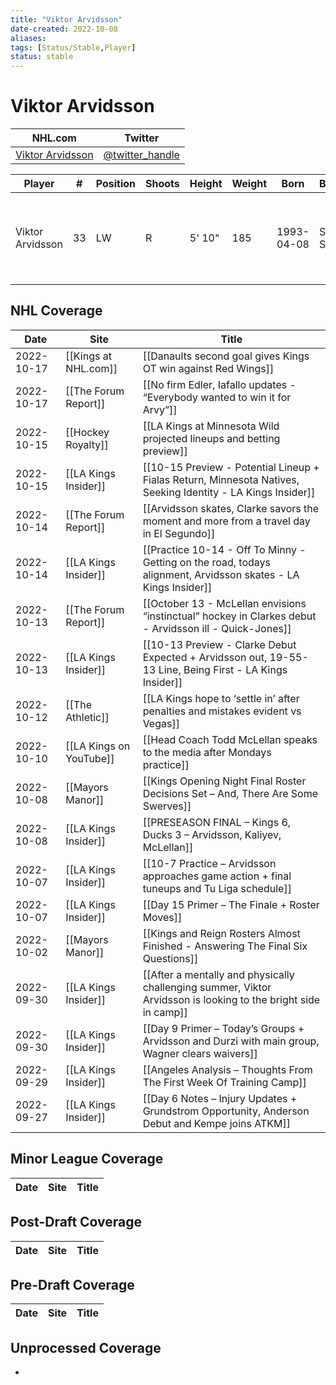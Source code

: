 ```yaml
---
title: "Viktor Arvidsson"
date-created: 2022-10-08
aliases: 
tags: [Status/Stable,Player]
status: stable
---
```


# Viktor Arvidsson

NHL.com | Twitter
-|-
[Viktor Arvidsson]() | [@twitter_handle](https://twitter.com/)

Player | \# | Position | Shoots | Height | Weight | Born | Birthplace | Draft 
-|-|-|-|-|-|-|-|-
Viktor Arvidsson | 33 | LW | R | 5' 10" | 185 | 1993-04-08 | Skellefteå, SWE | 2014 NSH, 4th rd, 22nd pk (112th overall)



## NHL  Coverage
| Date       | Site                    | Title                                                                                                          |
| ---------- | ----------------------- | -------------------------------------------------------------------------------------------------------------- |
| 2022-10-17 | [[Kings at NHL.com]]    | [[Danaults second goal gives Kings OT win against Red Wings]]                                                  |
| 2022-10-17 | [[The Forum Report]]    | [[No firm Edler, Iafallo updates - “Everybody wanted to win it for Arvy”]]                                     |
| 2022-10-15 | [[Hockey Royalty]]      | [[LA Kings at Minnesota Wild projected lineups and betting preview]]                                           |
| 2022-10-15 | [[LA Kings Insider]]    | [[10-15 Preview - Potential Lineup + Fialas Return, Minnesota Natives, Seeking Identity - LA Kings Insider]]   |
| 2022-10-14 | [[The Forum Report]]    | [[Arvidsson skates, Clarke savors the moment and more from a travel day in El Segundo]]                        |
| 2022-10-14 | [[LA Kings Insider]]    | [[Practice 10-14 - Off To Minny - Getting on the road, todays alignment, Arvidsson skates - LA Kings Insider]] |
| 2022-10-13 | [[The Forum Report]]    | [[October 13 - McLellan envisions “instinctual” hockey in Clarkes debut - Arvidsson ill - Quick-Jones]]        |
| 2022-10-13 | [[LA Kings Insider]]    | [[10-13 Preview - Clarke Debut Expected + Arvidsson out, 19-55-13 Line, Being First - LA Kings Insider]]       |
| 2022-10-12 | [[The Athletic]]        | [[LA Kings hope to ‘settle in’ after penalties and mistakes evident vs Vegas]]                                 |
| 2022-10-10 | [[LA Kings on YouTube]] | [[Head Coach Todd McLellan speaks to the media after Mondays practice]]                                        |
| 2022-10-08 | [[Mayors Manor]]        | [[Kings Opening Night Final Roster Decisions Set – And, There Are Some Swerves]]                               |
| 2022-10-08 | [[LA Kings Insider]]    | [[PRESEASON FINAL – Kings 6, Ducks 3 – Arvidsson, Kaliyev, McLellan]]                                          |
| 2022-10-07 | [[LA Kings Insider]]    | [[10-7 Practice – Arvidsson approaches game action + final tuneups and Tu Liga schedule]]                      |
| 2022-10-07 | [[LA Kings Insider]]    | [[Day 15 Primer – The Finale + Roster Moves]]                                                                  |
| 2022-10-02 | [[Mayors Manor]]        | [[Kings and Reign Rosters Almost Finished - Answering The Final Six Questions]]                                |
| 2022-09-30 | [[LA Kings Insider]]    | [[After a mentally and physically challenging summer, Viktor Arvidsson is looking to the bright side in camp]] |
| 2022-09-30 | [[LA Kings Insider]]    | [[Day 9 Primer – Today’s Groups + Arvidsson and Durzi with main group, Wagner clears waivers]]                 |
| 2022-09-29 | [[LA Kings Insider]]    | [[Angeles Analysis – Thoughts From The First Week Of Training Camp]]                                           |
| 2022-09-27 | [[LA Kings Insider]]    | [[Day 6 Notes – Injury Updates + Grundstrom Opportunity, Anderson Debut and Kempe joins ATKM]]                 |



## Minor League Coverage
Date | Site |  Title
---|---|---



## Post-Draft Coverage
Date | Site |  Title
---|---|---



## Pre-Draft Coverage
Date | Site |  Title
---|---|---


## Unprocessed Coverage
- 
